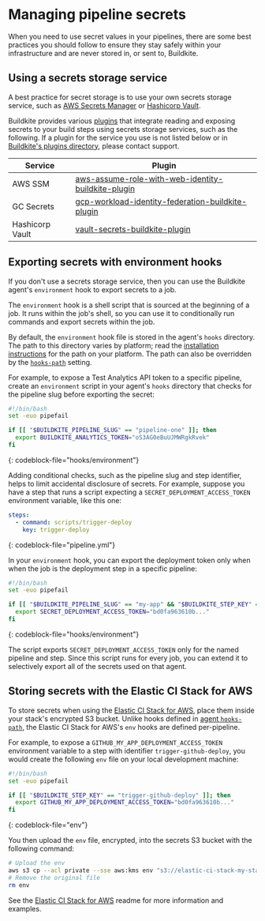 # Managing pipeline secrets

When you need to use secret values in your pipelines, there are some best practices you should follow to ensure they stay safely within your infrastructure and are never stored in, or sent to, Buildkite.

## Using a secrets storage service

A best practice for secret storage is to use your own secrets storage service, such as [AWS Secrets Manager](https://aws.amazon.com/secrets-manager/) or [Hashicorp Vault](https://www.vaultproject.io).

Buildkite provides various [plugins](/docs/plugins) that integrate reading and exposing secrets to your build steps using secrets storage services, such as the following. If a plugin for the service you use is not listed below or in [Buildkite's plugins directory](/docs/plugins/directory), please contact support.

<table>
    <thead>
        <tr><th>Service</th><th>Plugin</th></tr>
    </thead>
    <tbody>
        <tr><td>AWS SSM</td><td><a href="https://github.com/buildkite-plugins/aws-assume-role-with-web-identity-buildkite-plugin">aws-assume-role-with-web-identity-buildkite-plugin</a></td></tr>
        <tr><td>GC Secrets</td><td><a href="https://github.com/buildkite-plugins/gcp-workload-identity-federation-buildkite-plugin">gcp-workload-identity-federation-buildkite-plugin</a></td></tr>
        <tr><td>Hashicorp Vault</td><td><a href="https://github.com/buildkite-plugins/vault-secrets-buildkite-plugin">vault-secrets-buildkite-plugin</a></td></tr>
    </tbody>
</table>

## Exporting secrets with environment hooks

If you don't use a secrets storage service, then you can use the Buildkite agent's `environment` hook to export secrets to a job.

The `environment` hook is a shell script that is sourced at the beginning of a job.
It runs within the job's shell, so you can use it to conditionally run commands and export secrets within the job.

By default, the `environment` hook file is stored in the agent's `hooks` directory.
The path to this directory varies by platform; read the [installation instructions](/docs/agent/v3/installation) for the path on your platform.
The path can also be overridden by the [`hooks-path`](/docs/agent/v3/hooks#hook-locations-agent-hooks) setting.

For example, to expose a Test Analytics API token to a specific pipeline, create an `environment` script in your agent's `hooks` directory that checks for the pipeline slug before exporting the secret:

```bash
#!/bin/bash
set -euo pipefail

if [[ "$BUILDKITE_PIPELINE_SLUG" == "pipeline-one" ]]; then
  export BUILDKITE_ANALYTICS_TOKEN="oS3AG0eBuUJMWRgkRvek"
fi
```
{: codeblock-file="hooks/environment"}

Adding conditional checks, such as the pipeline slug and step identifier, helps to limit accidental disclosure of secrets.
For example, suppose you have a step that runs a script expecting a `SECRET_DEPLOYMENT_ACCESS_TOKEN` environment variable, like this one:

```yml
steps:
  - command: scripts/trigger-deploy
    key: trigger-deploy
```
{: codeblock-file="pipeline.yml"}

In your `environment` hook, you can export the deployment token only when when the job is the deployment step in a specific pipeline:

```bash
#!/bin/bash
set -euo pipefail

if [[ "$BUILDKITE_PIPELINE_SLUG" == "my-app" && "$BUILDKITE_STEP_KEY" == "trigger-deploy" ]]; then
  export SECRET_DEPLOYMENT_ACCESS_TOKEN="bd0fa963610b..."
fi
```
{: codeblock-file="hooks/environment"}

The script exports `SECRET_DEPLOYMENT_ACCESS_TOKEN` only for the named pipeline and step.
Since this script runs for every job, you can extend it to selectively export all of the secrets used on that agent.

## Storing secrets with the Elastic CI Stack for AWS

To store secrets when using the [Elastic CI Stack for AWS](https://github.com/buildkite/elastic-ci-stack-for-aws), place them inside your stack's encrypted S3 bucket.
Unlike hooks defined in [agent `hooks-path`](/docs/agent/v3/hooks#hook-locations-agent-hooks),
the Elastic CI Stack for AWS's `env` hooks are defined per-pipeline.

For example, to expose a `GITHUB_MY_APP_DEPLOYMENT_ACCESS_TOKEN` environment
variable to a step with identifier `trigger-github-deploy`, you would create the
following `env` file on your local development machine:

```bash
#!/bin/bash
set -euo pipefail

if [[ "$BUILDKITE_STEP_KEY" == "trigger-github-deploy" ]]; then
  export GITHUB_MY_APP_DEPLOYMENT_ACCESS_TOKEN="bd0fa963610b..."
fi
```
{: codeblock-file="env"}

You then upload the `env` file, encrypted, into the secrets S3 bucket with the
following command:

```bash
# Upload the env
aws s3 cp --acl private --sse aws:kms env "s3://elastic-ci-stack-my-stack-secrets-bucket/my-app/env"
# Remove the original file
rm env
```

See the [Elastic CI Stack for AWS](https://github.com/buildkite/elastic-ci-stack-for-aws) readme for more information and examples.
